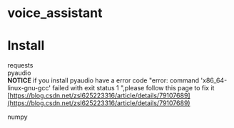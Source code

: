 # voice_assistant

# Install  

requests  
pyaudio  
**NOTICE** if you install pyaudio have a error code "error: command 'x86_64-linux-gnu-gcc' failed with exit status 1 ",please follow this page to fix it  
[https://blog.csdn.net/zsl625223316/article/details/79107689](https://blog.csdn.net/zsl625223316/article/details/79107689)  

numpy  
